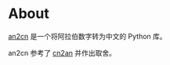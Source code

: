 # About

[an2cn](https://github.com/anemele/an2cn) 是一个将阿拉伯数字转为中文的 Python 库。

an2cn 参考了 [cn2an](https://github.com/Ailln/cn2an) 并作出取舍。
